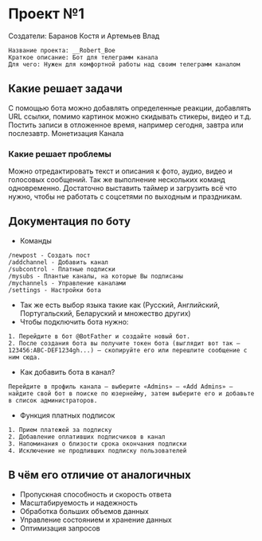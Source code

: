 # Проект №1 
Создатели: Баранов Костя и Артемьев Влад

```
Название проекта: __Robert_Boе
Краткое описание: Бот для телеграмм канала
Для чего: Нужен для комфортной работы над своим телеграмм каналом
```
## Какие решает задачи
С помощью бота можно добавлять определенные реакции, добавлять URL ссылки, помимо картинок можно скидывать стикеры, видео и т.д. Постить записи в отложенное время, например сегодня, завтра или послезавтр. Монетизация Канала
### Какие решает проблемы
Можно отредактировать текст и описания к фото, аудио, видео и голосовых сообщений. Так же выполнение нескольких команд одновременно. Достаточно выставить таймер и загрузить всё что нужно, чтобы не работать с соцсетями по выходным и праздникам.
## Документация по боту
- Команды
 ``` 
/newpost - Создать пост
/addchannel - Добавить канал
/subcontrol - Платные подписки
/mysubs - Плантые каналы, на которые Вы подписаны
/mychannels - Управление каналами
/settings - Настройки бота
```
- Так же есть выбор языка такие как (Русский, Английский, Португальский, Беларуский и множество других)
- Чтобы подключить бота нужно:
```
1. Перейдите в бот @BotFather и создайте новый бот.
2. После создания бота вы получите токен бота (выглядит вот так – 123456:ABC-DEF1234gh...) – скопируйте его или перешлите сообщение с ним сюда.
```
- Как добавить бота в канал?
```
Перейдите в профиль канала — выберите «Admins» — «Add Admins» — найдите свой бот в поиске по юзернейму, затем выберите его и добавьте в список администраторов.
```
- Функция платных подписок
```
1. Прием платежей за подписку
2. Добавление оплативших подписчиков в канал
3. Напоминания о близости срока окончания подписки
4. Исключение не продливших подписку пользователей
```
## В чём его отличие от аналогичных
- Пропускная способность и скорость ответа
- Масштабируемость и надежность
- Обработка больших объемов данных
- Управление состоянием и хранение данных
- Оптимизация запросов
